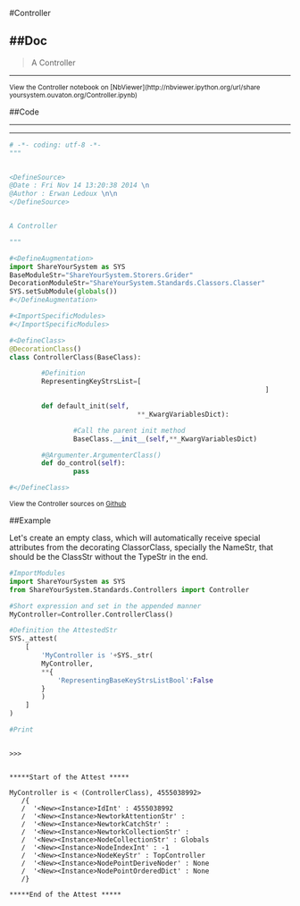 

<!--
FrozenIsBool False
-->

#Controller

##Doc
----


>
> A Controller
>
>

----

<small>
View the Controller notebook on [NbViewer](http://nbviewer.ipython.org/url/share
yoursystem.ouvaton.org/Controller.ipynb)
</small>




<!--
FrozenIsBool False
-->

##Code

----

<ClassDocStr>

----

```python
# -*- coding: utf-8 -*-
"""


<DefineSource>
@Date : Fri Nov 14 13:20:38 2014 \n
@Author : Erwan Ledoux \n\n
</DefineSource>


A Controller

"""

#<DefineAugmentation>
import ShareYourSystem as SYS
BaseModuleStr="ShareYourSystem.Storers.Grider"
DecorationModuleStr="ShareYourSystem.Standards.Classors.Classer"
SYS.setSubModule(globals())
#</DefineAugmentation>

#<ImportSpecificModules>
#</ImportSpecificModules>

#<DefineClass>
@DecorationClass()
class ControllerClass(BaseClass):

        #Definition
        RepresentingKeyStrsList=[
                                                                ]

        def default_init(self,
                                **_KwargVariablesDict):

                #Call the parent init method
                BaseClass.__init__(self,**_KwargVariablesDict)

        #@Argumenter.ArgumenterClass()
        def do_control(self):
                pass

#</DefineClass>


```

<small>
View the Controller sources on <a href="https://github.com/Ledoux/ShareYourSyste
m/tree/master/Pythonlogy/ShareYourSystem/Storers/Controller"
target="_blank">Github</a>
</small>




<!---
FrozenIsBool True
-->

##Example

Let's create an empty class, which will automatically receive
special attributes from the decorating ClassorClass,
specially the NameStr, that should be the ClassStr
without the TypeStr in the end.

```python
#ImportModules
import ShareYourSystem as SYS
from ShareYourSystem.Standards.Controllers import Controller

#Short expression and set in the appended manner
MyController=Controller.ControllerClass()

#Definition the AttestedStr
SYS._attest(
    [
        'MyController is '+SYS._str(
        MyController,
        **{
            'RepresentingBaseKeyStrsListBool':False
        }
        )
    ]
)

#Print



```


```console
>>>


*****Start of the Attest *****

MyController is < (ControllerClass), 4555038992>
   /{
   /  '<New><Instance>IdInt' : 4555038992
   /  '<New><Instance>NewtorkAttentionStr' :
   /  '<New><Instance>NewtorkCatchStr' :
   /  '<New><Instance>NewtorkCollectionStr' :
   /  '<New><Instance>NodeCollectionStr' : Globals
   /  '<New><Instance>NodeIndexInt' : -1
   /  '<New><Instance>NodeKeyStr' : TopController
   /  '<New><Instance>NodePointDeriveNoder' : None
   /  '<New><Instance>NodePointOrderedDict' : None
   /}

*****End of the Attest *****



```

